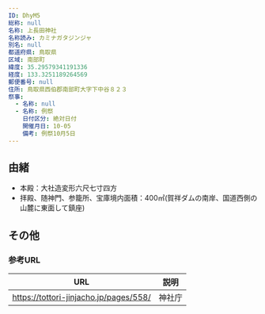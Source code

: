 ```yaml
---
ID: DhyM5
総称: null
名称: 上長田神社
名称読み: カミナガタジンジャ
別名: null
都道府県: 鳥取県
区域: 南部町
緯度: 35.29579341191336
経度: 133.3251189264569
郵便番号: null
住所: 鳥取県西伯郡南部町大字下中谷８２３
祭事:
  - 名称: null
  - 名称: 例祭
    日付区分: 絶対日付
    開催月日: 10-05
    備考: 例祭10月5日
---
```


## 由緒

- 本殿：大社造変形六尺七寸四方
- 拝殿、随神門、参籠所、宝庫境内面積：400㎡(賀祥ダムの南岸、国道西側の山麓に東面して鎮座)

## その他

### 参考URL

| URL                                    | 説明   |
| -------------------------------------- | ------ |
| https://tottori-jinjacho.jp/pages/558/ | 神社庁 |
